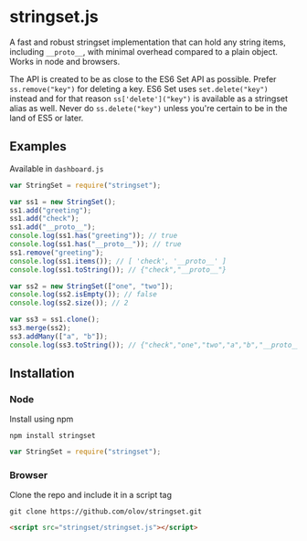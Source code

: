 # stringset.js
A fast and robust stringset implementation that can hold any string items,
including `__proto__`, with minimal overhead compared to a plain object.
Works in node and browsers.

The API is created to be as close to the ES6 Set API as possible. Prefer
`ss.remove("key")` for deleting a key. ES6 Set uses `set.delete("key")`
instead and for that reason `ss['delete']("key")` is available as a
stringset alias as well. Never do `ss.delete("key")` unless you're
certain to be in the land of ES5 or later.



## Examples
Available in `dashboard.js`

```javascript
var StringSet = require("stringset");

var ss1 = new StringSet();
ss1.add("greeting");
ss1.add("check");
ss1.add("__proto__");
console.log(ss1.has("greeting")); // true
console.log(ss1.has("__proto__")); // true
ss1.remove("greeting");
console.log(ss1.items()); // [ 'check', '__proto__' ]
console.log(ss1.toString()); // {"check","__proto__"}

var ss2 = new StringSet(["one", "two"]);
console.log(ss2.isEmpty()); // false
console.log(ss2.size()); // 2

var ss3 = ss1.clone();
ss3.merge(ss2);
ss3.addMany(["a", "b"]);
console.log(ss3.toString()); // {"check","one","two","a","b","__proto__"}
```



## Installation

### Node
Install using npm

    npm install stringset

```javascript
var StringSet = require("stringset");
```

### Browser
Clone the repo and include it in a script tag

    git clone https://github.com/olov/stringset.git

```html
<script src="stringset/stringset.js"></script>
```
